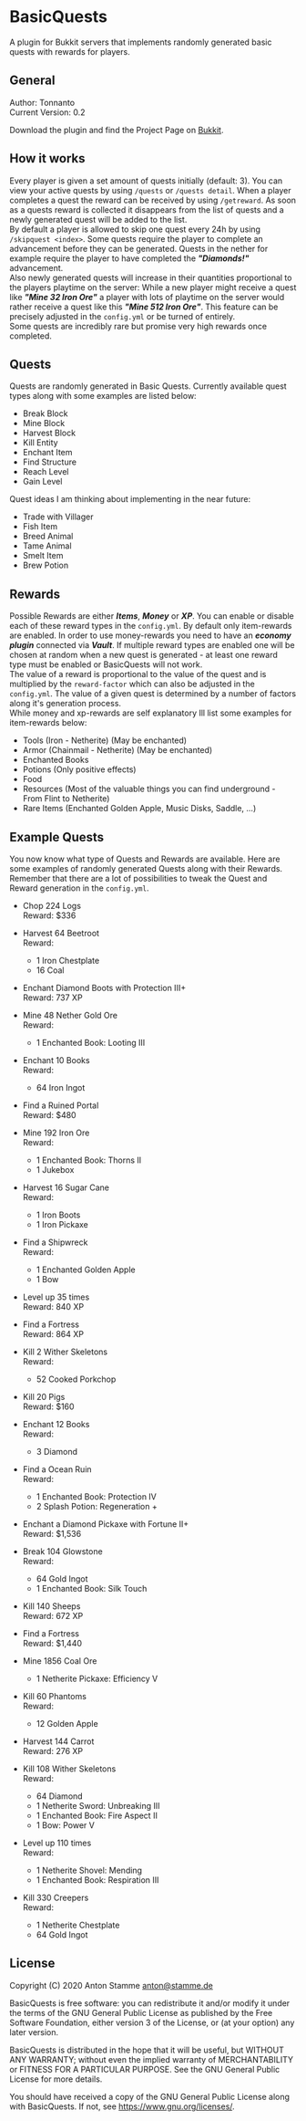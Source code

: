 # BasicQuests
A plugin for Bukkit servers that implements randomly generated basic quests with rewards for players.


## General
Author: Tonnanto  
Current Version: 0.2

Download the plugin and find the Project Page on [Bukkit](https://dev.bukkit.org/projects/basicquests).


## How it works
Every player is given a set amount of quests initially (default: 3).
You can view your active quests by using `/quests` or `/quests detail`.
When a player completes a quest the reward can be received by using `/getreward`.
As soon as a quests reward is collected it disappears from the list of quests and a newly generated quest will be added to the list.  
By default a player is allowed to skip one quest every 24h by using `/skipquest <index>`.
Some quests require the player to complete an advancement before they can be generated. Quests in the nether for example require the player to have completed the ***"Diamonds!"*** advancement.  
Also newly generated quests will increase in their quantities proportional to the players playtime on the server: While a new player might receive a quest like ***"Mine 32 Iron Ore"*** a player with lots of playtime on the server would rather receive a quest like this ***"Mine 512 Iron Ore"***.
This feature can be precisely adjusted in the `config.yml` or be turned of entirely.  
Some quests are incredibly rare but promise very high rewards once completed.


## Quests
Quests are randomly generated in Basic Quests.
Currently available quest types along with some examples are listed below:

* Break Block
* Mine Block
* Harvest Block
* Kill Entity
* Enchant Item
* Find Structure
* Reach Level
* Gain Level

Quest ideas I am thinking about implementing in the near future:

* Trade with Villager
* Fish Item
* Breed Animal
* Tame Animal
* Smelt Item
* Brew Potion


## Rewards
Possible Rewards are either ***Items***, ***Money*** or ***XP***. You can enable or disable each of these reward types in the `config.yml`.
By default only item-rewards are enabled. In order to use money-rewards you need to have an ***economy plugin*** connected via ***Vault***.
If multiple reward types are enabled one will be chosen at random when a new quest is generated - at least one reward type must be enabled or BasicQuests will not work.  
The value of a reward is proportional to the value of the quest and is multiplied by the `reward-factor` which can also be adjusted in the `config.yml`.
The value of a given quest is determined by a number of factors along it's generation process.  
While money and xp-rewards are self explanatory Ill list some examples for item-rewards below:

* Tools (Iron - Netherite) (May be enchanted)
* Armor (Chainmail - Netherite) (May be enchanted)
* Enchanted Books
* Potions (Only positive effects)
* Food
* Resources (Most of the valuable things you can find underground - From Flint to Netherite)
* Rare Items (Enchanted Golden Apple, Music Disks, Saddle, ...)


## Example Quests
You now know what type of Quests and Rewards are available.
Here are some examples of randomly generated Quests along with their Rewards.  
Remember that there are a lot of possibilities to tweak the Quest and Reward generation in the `config.yml`.

* Chop 224 Logs  
Reward: $336

* Harvest 64 Beetroot  
Reward:
  - 1 Iron Chestplate
  - 16 Coal

* Enchant Diamond Boots with Protection III+  
Reward: 737 XP

* Mine 48 Nether Gold Ore  
Reward:
  - 1 Enchanted Book: Looting III

* Enchant 10 Books  
Reward:
  - 64 Iron Ingot

* Find a Ruined Portal  
Reward: $480

* Mine 192 Iron Ore  
Reward:
  - 1 Enchanted Book: Thorns II
  - 1 Jukebox

* Harvest 16 Sugar Cane  
Reward:
  - 1 Iron Boots
  - 1 Iron Pickaxe

* Find a Shipwreck  
Reward:
  - 1 Enchanted Golden Apple
  - 1 Bow

* Level up 35 times  
Reward: 840 XP

* Find a Fortress  
Reward: 864 XP

* Kill 2 Wither Skeletons  
Reward:
  - 52 Cooked Porkchop

* Kill 20 Pigs  
Reward: $160

* Enchant 12 Books  
Reward:
  - 3 Diamond

* Find a Ocean Ruin  
Reward:
  - 1 Enchanted Book: Protection IV
  - 2 Splash Potion: Regeneration +

* Enchant a Diamond Pickaxe with Fortune II+  
Reward: $1,536

* Break 104 Glowstone  
Reward:
  - 64 Gold Ingot
  - 1 Enchanted Book: Silk Touch

* Kill 140 Sheeps  
Reward: 672 XP

* Find a Fortress  
Reward: $1,440

* Mine 1856 Coal Ore  
  - 1 Netherite Pickaxe: Efficiency V

* Kill 60 Phantoms  
Reward:
  - 12 Golden Apple

* Harvest 144 Carrot  
Reward: 276 XP

* Kill 108 Wither Skeletons  
Reward:
  - 64 Diamond
  - 1 Netherite Sword: Unbreaking III
  - 1 Enchanted Book: Fire Aspect II
  - 1 Bow: Power V

* Level up 110 times  
Reward:
  - 1 Netherite Shovel: Mending
  - 1 Enchanted Book: Respiration III

* Kill 330 Creepers  
Reward:
  - 1 Netherite Chestplate
  - 64 Gold Ingot


## License
Copyright (C) 2020 Anton Stamme anton@stamme.de

BasicQuests is free software: you can redistribute it and/or modify
it under the terms of the GNU General Public License as published by
the Free Software Foundation, either version 3 of the License, or
(at your option) any later version.

BasicQuests is distributed in the hope that it will be useful,
but WITHOUT ANY WARRANTY; without even the implied warranty of
MERCHANTABILITY or FITNESS FOR A PARTICULAR PURPOSE.  See the
GNU General Public License for more details.

You should have received a copy of the GNU General Public License
along with BasicQuests.  If not, see <https://www.gnu.org/licenses/>.

